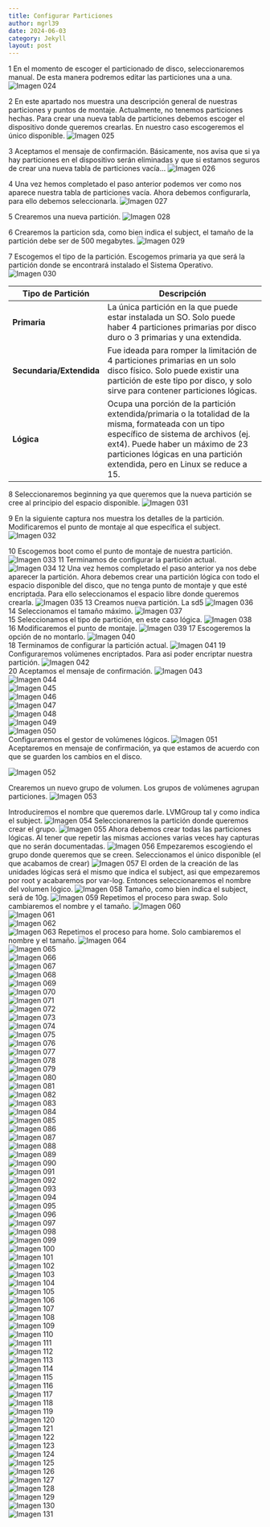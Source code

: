 ```yaml
---
title: Configurar Particiones
author: mgrl39
date: 2024-06-03
category: Jekyll
layout: post
---
```

1 En el momento de escoger el particionado de disco, seleccionaremos manual. De esta manera podremos editar las particiones una a una.
![Imagen 024](https://raw.githubusercontent.com/mgrl39/Born2BeRoot/main/steps/b2br_img_024.png)

2 En este apartado nos muestra una descripción general de nuestras particiones y puntos de montaje. Actualmente, no tenemos particiones hechas. Para crear una nueva tabla de particiones debemos escoger el dispositivo donde queremos crearlas. En nuestro caso escogeremos el único disponible.
![Imagen 025](https://raw.githubusercontent.com/mgrl39/Born2BeRoot/main/steps/b2br_img_025.png)

3 Aceptamos el mensaje de confirmación. Básicamente, nos avisa que si ya hay particiones en el dispositivo serán eliminadas y que si estamos seguros de crear una nueva tabla de particiones vacía…
![Imagen 026](https://raw.githubusercontent.com/mgrl39/Born2BeRoot/main/steps/b2br_img_026.png)

4 Una vez hemos completado el paso anterior podemos ver como nos aparece nuestra tabla de particiones vacía. Ahora debemos configurarla, para ello debemos seleccionarla.
![Imagen 027](https://raw.githubusercontent.com/mgrl39/Born2BeRoot/main/steps/b2br_img_027.png)

5 Crearemos una nueva partición.
![Imagen 028](https://raw.githubusercontent.com/mgrl39/Born2BeRoot/main/steps/b2br_img_028.png)

6 Crearemos la particion sda, como bien indica el subject, el tamaño de la partición debe ser de 500 megabytes.
![Imagen 029](https://raw.githubusercontent.com/mgrl39/Born2BeRoot/main/steps/b2br_img_029.png)

7 Escogemos el tipo de la partición. Escogemos primaria ya que será la partición donde se encontrará instalado el Sistema Operativo.
![Imagen 030](https://raw.githubusercontent.com/mgrl39/Born2BeRoot/main/steps/b2br_img_030.png)

| **Tipo de Partición**     | **Descripción**                                                                                                                                           |
|---------------------------|-----------------------------------------------------------------------------------------------------------------------------------------------------------|
| **Primaria**              | La única partición en la que puede estar instalada un SO. Solo puede haber 4 particiones primarias por disco duro o 3 primarias y una extendida.           |
| **Secundaria/Extendida**  | Fue ideada para romper la limitación de 4 particiones primarias en un solo disco físico. Solo puede existir una partición de este tipo por disco, y solo sirve para contener particiones lógicas. |
| **Lógica**                | Ocupa una porción de la partición extendida/primaria o la totalidad de la misma, formateada con un tipo específico de sistema de archivos (ej. ext4). Puede haber un máximo de 23 particiones lógicas en una partición extendida, pero en Linux se reduce a 15.                                          |


8 Seleccionaremos beginning ya que queremos que la nueva partición se cree al principio del espacio disponible.
![Imagen 031](https://raw.githubusercontent.com/mgrl39/Born2BeRoot/main/steps/b2br_img_031.png) 

9 En la siguiente captura nos muestra los detalles de la partición. Modificaremos el punto de montaje al que específica el subject.
![Imagen 032](https://raw.githubusercontent.com/mgrl39/Born2BeRoot/main/steps/b2br_img_032.png)  

10 Escogemos boot como el punto de montaje de nuestra partición.
![Imagen 033](https://raw.githubusercontent.com/mgrl39/Born2BeRoot/main/steps/b2br_img_033.png) 
11 Terminamos de configurar la partición actual.
![Imagen 034](https://raw.githubusercontent.com/mgrl39/Born2BeRoot/main/steps/b2br_img_034.png) 
12 Una vez hemos completado el paso anterior ya nos debe aparecer la partición. Ahora debemos crear una partición lógica con todo el espacio disponible del disco, que no tenga punto de montaje y que esté encriptada. Para ello seleccionamos el espacio libre donde queremos crearla.
![Imagen 035](https://raw.githubusercontent.com/mgrl39/Born2BeRoot/main/steps/b2br_img_035.png) 
13 Creamos nueva partición. La sd5
![Imagen 036](https://raw.githubusercontent.com/mgrl39/Born2BeRoot/main/steps/b2br_img_036.png)  
14 Seleccionamos el tamaño máximo.
![Imagen 037](https://raw.githubusercontent.com/mgrl39/Born2BeRoot/main/steps/b2br_img_037.png)  
15 Seleccionamos el tipo de partición, en este caso lógica.
![Imagen 038](https://raw.githubusercontent.com/mgrl39/Born2BeRoot/main/steps/b2br_img_038.png)  
16 Modificaremos el punto de montaje.
![Imagen 039](https://raw.githubusercontent.com/mgrl39/Born2BeRoot/main/steps/b2br_img_039.png)
17 Escogeremos la opción de no montarlo.
![Imagen 040](https://raw.githubusercontent.com/mgrl39/Born2BeRoot/main/steps/b2br_img_040.png)  
18 Terminamos de configurar la partición actual.
![Imagen 041](https://raw.githubusercontent.com/mgrl39/Born2BeRoot/main/steps/b2br_img_041.png) 
19 Configuraremos volúmenes encriptados. Para asi poder encriptar nuestra partición.
![Imagen 042](https://raw.githubusercontent.com/mgrl39/Born2BeRoot/main/steps/b2br_img_042.png)  
20 Aceptamos el mensaje de confirmación.
![Imagen 043](https://raw.githubusercontent.com/mgrl39/Born2BeRoot/main/steps/b2br_img_043.png)  
![Imagen 044](https://raw.githubusercontent.com/mgrl39/Born2BeRoot/main/steps/b2br_img_044.png)  
![Imagen 045](https://raw.githubusercontent.com/mgrl39/Born2BeRoot/main/steps/b2br_img_045.png)  
![Imagen 046](https://raw.githubusercontent.com/mgrl39/Born2BeRoot/main/steps/b2br_img_046.png)  
![Imagen 047](https://raw.githubusercontent.com/mgrl39/Born2BeRoot/main/steps/b2br_img_047.png)  
![Imagen 048](https://raw.githubusercontent.com/mgrl39/Born2BeRoot/main/steps/b2br_img_048.png)  
![Imagen 049](https://raw.githubusercontent.com/mgrl39/Born2BeRoot/main/steps/b2br_img_049.png)  
![Imagen 050](https://raw.githubusercontent.com/mgrl39/Born2BeRoot/main/steps/b2br_img_050.png)  
Configuraremos el gestor de volúmenes lógicos.
![Imagen 051](https://raw.githubusercontent.com/mgrl39/Born2BeRoot/main/steps/b2br_img_051.png)  
Aceptaremos en mensaje de confirmación, ya que estamos de acuerdo con que se guarden los cambios en el disco.

![Imagen 052](https://raw.githubusercontent.com/mgrl39/Born2BeRoot/main/steps/b2br_img_052.png)  

Crearemos un nuevo grupo de volumen. Los grupos de volúmenes agrupan particiones.
![Imagen 053](https://raw.githubusercontent.com/mgrl39/Born2BeRoot/main/steps/b2br_img_053.png)

Introduciremos el nombre que queremos darle. LVMGroup tal y como indica el subject.
![Imagen 054](https://raw.githubusercontent.com/mgrl39/Born2BeRoot/main/steps/b2br_img_054.png)
Seleccionaremos la partición donde queremos crear el grupo.
![Imagen 055](https://raw.githubusercontent.com/mgrl39/Born2BeRoot/main/steps/b2br_img_055.png)
Ahora debemos crear todas las particiones lógicas. Al tener que repetir las mismas acciones varias veces hay capturas que no serán documentadas.
![Imagen 056](https://raw.githubusercontent.com/mgrl39/Born2BeRoot/main/steps/b2br_img_056.png)
Empezaremos escogiendo el grupo donde queremos que se creen. Seleccionamos el único disponible (el que acabamos de crear)
![Imagen 057](https://raw.githubusercontent.com/mgrl39/Born2BeRoot/main/steps/b2br_img_057.png)
El orden de la creación de las unidades lógicas será el mismo que indica el subject, asi que empezaremos por root y acabaremos por var-log. Entonces seleccionaremos el nombre del volumen lógico.
![Imagen 058](https://raw.githubusercontent.com/mgrl39/Born2BeRoot/main/steps/b2br_img_058.png)
Tamaño, como bien indica el subject, será de 10g.
![Imagen 059](https://raw.githubusercontent.com/mgrl39/Born2BeRoot/main/steps/b2br_img_059.png)
Repetimos el proceso para swap. Solo cambiaremos el nombre y el tamaño.
![Imagen 060](https://raw.githubusercontent.com/mgrl39/Born2BeRoot/main/steps/b2br_img_060.png)  
![Imagen 061](https://raw.githubusercontent.com/mgrl39/Born2BeRoot/main/steps/b2br_img_061.png)  
![Imagen 062](https://raw.githubusercontent.com/mgrl39/Born2BeRoot/main/steps/b2br_img_062.png)  
![Imagen 063](https://raw.githubusercontent.com/mgrl39/Born2BeRoot/main/steps/b2br_img_063.png)
Repetimos el proceso para home. Solo cambiaremos el nombre y el tamaño.
![Imagen 064](https://raw.githubusercontent.com/mgrl39/Born2BeRoot/main/steps/b2br_img_064.png)  
![Imagen 065](https://raw.githubusercontent.com/mgrl39/Born2BeRoot/main/steps/b2br_img_065.png)  
![Imagen 066](https://raw.githubusercontent.com/mgrl39/Born2BeRoot/main/steps/b2br_img_066.png)  
![Imagen 067](https://raw.githubusercontent.com/mgrl39/Born2BeRoot/main/steps/b2br_img_067.png)  
![Imagen 068](https://raw.githubusercontent.com/mgrl39/Born2BeRoot/main/steps/b2br_img_068.png)  
![Imagen 069](https://raw.githubusercontent.com/mgrl39/Born2BeRoot/main/steps/b2br_img_069.png)  
![Imagen 070](https://raw.githubusercontent.com/mgrl39/Born2BeRoot/main/steps/b2br_img_070.png)  
![Imagen 071](https://raw.githubusercontent.com/mgrl39/Born2BeRoot/main/steps/b2br_img_071.png)  
![Imagen 072](https://raw.githubusercontent.com/mgrl39/Born2BeRoot/main/steps/b2br_img_072.png)  
![Imagen 073](https://raw.githubusercontent.com/mgrl39/Born2BeRoot/main/steps/b2br_img_073.png)  
![Imagen 074](https://raw.githubusercontent.com/mgrl39/Born2BeRoot/main/steps/b2br_img_074.png)  
![Imagen 075](https://raw.githubusercontent.com/mgrl39/Born2BeRoot/main/steps/b2br_img_075.png)  
![Imagen 076](https://raw.githubusercontent.com/mgrl39/Born2BeRoot/main/steps/b2br_img_076.png)  
![Imagen 077](https://raw.githubusercontent.com/mgrl39/Born2BeRoot/main/steps/b2br_img_077.png)  
![Imagen 078](https://raw.githubusercontent.com/mgrl39/Born2BeRoot/main/steps/b2br_img_078.png)  
![Imagen 079](https://raw.githubusercontent.com/mgrl39/Born2BeRoot/main/steps/b2br_img_079.png)  
![Imagen 080](https://raw.githubusercontent.com/mgrl39/Born2BeRoot/main/steps/b2br_img_080.png)  
![Imagen 081](https://raw.githubusercontent.com/mgrl39/Born2BeRoot/main/steps/b2br_img_081.png)  
![Imagen 082](https://raw.githubusercontent.com/mgrl39/Born2BeRoot/main/steps/b2br_img_082.png)  
![Imagen 083](https://raw.githubusercontent.com/mgrl39/Born2BeRoot/main/steps/b2br_img_083.png)  
![Imagen 084](https://raw.githubusercontent.com/mgrl39/Born2BeRoot/main/steps/b2br_img_084.png)  
![Imagen 085](https://raw.githubusercontent.com/mgrl39/Born2BeRoot/main/steps/b2br_img_085.png)  
![Imagen 086](https://raw.githubusercontent.com/mgrl39/Born2BeRoot/main/steps/b2br_img_086.png)  
![Imagen 087](https://raw.githubusercontent.com/mgrl39/Born2BeRoot/main/steps/b2br_img_087.png)  
![Imagen 088](https://raw.githubusercontent.com/mgrl39/Born2BeRoot/main/steps/b2br_img_088.png)  
![Imagen 089](https://raw.githubusercontent.com/mgrl39/Born2BeRoot/main/steps/b2br_img_089.png)  
![Imagen 090](https://raw.githubusercontent.com/mgrl39/Born2BeRoot/main/steps/b2br_img_090.png)  
![Imagen 091](https://raw.githubusercontent.com/mgrl39/Born2BeRoot/main/steps/b2br_img_091.png)  
![Imagen 092](https://raw.githubusercontent.com/mgrl39/Born2BeRoot/main/steps/b2br_img_092.png)  
![Imagen 093](https://raw.githubusercontent.com/mgrl39/Born2BeRoot/main/steps/b2br_img_093.png)  
![Imagen 094](https://raw.githubusercontent.com/mgrl39/Born2BeRoot/main/steps/b2br_img_094.png)  
![Imagen 095](https://raw.githubusercontent.com/mgrl39/Born2BeRoot/main/steps/b2br_img_095.png)  
![Imagen 096](https://raw.githubusercontent.com/mgrl39/Born2BeRoot/main/steps/b2br_img_096.png)  
![Imagen 097](https://raw.githubusercontent.com/mgrl39/Born2BeRoot/main/steps/b2br_img_097.png)  
![Imagen 098](https://raw.githubusercontent.com/mgrl39/Born2BeRoot/main/steps/b2br_img_098.png)  
![Imagen 099](https://raw.githubusercontent.com/mgrl39/Born2BeRoot/main/steps/b2br_img_099.png)  
![Imagen 100](https://raw.githubusercontent.com/mgrl39/Born2BeRoot/main/steps/b2br_img_100.png)  
![Imagen 101](https://raw.githubusercontent.com/mgrl39/Born2BeRoot/main/steps/b2br_img_101.png)  
![Imagen 102](https://raw.githubusercontent.com/mgrl39/Born2BeRoot/main/steps/b2br_img_102.png)  
![Imagen 103](https://raw.githubusercontent.com/mgrl39/Born2BeRoot/main/steps/b2br_img_103.png)  
![Imagen 104](https://raw.githubusercontent.com/mgrl39/Born2BeRoot/main/steps/b2br_img_104.png)  
![Imagen 105](https://raw.githubusercontent.com/mgrl39/Born2BeRoot/main/steps/b2br_img_105.png)  
![Imagen 106](https://raw.githubusercontent.com/mgrl39/Born2BeRoot/main/steps/b2br_img_106.png)  
![Imagen 107](https://raw.githubusercontent.com/mgrl39/Born2BeRoot/main/steps/b2br_img_107.png)  
![Imagen 108](https://raw.githubusercontent.com/mgrl39/Born2BeRoot/main/steps/b2br_img_108.png)  
![Imagen 109](https://raw.githubusercontent.com/mgrl39/Born2BeRoot/main/steps/b2br_img_109.png)  
![Imagen 110](https://raw.githubusercontent.com/mgrl39/Born2BeRoot/main/steps/b2br_img_110.png)  
![Imagen 111](https://raw.githubusercontent.com/mgrl39/Born2BeRoot/main/steps/b2br_img_111.png)  
![Imagen 112](https://raw.githubusercontent.com/mgrl39/Born2BeRoot/main/steps/b2br_img_112.png)  
![Imagen 113](https://raw.githubusercontent.com/mgrl39/Born2BeRoot/main/steps/b2br_img_113.png)  
![Imagen 114](https://raw.githubusercontent.com/mgrl39/Born2BeRoot/main/steps/b2br_img_114.png)  
![Imagen 115](https://raw.githubusercontent.com/mgrl39/Born2BeRoot/main/steps/b2br_img_115.png)  
![Imagen 116](https://raw.githubusercontent.com/mgrl39/Born2BeRoot/main/steps/b2br_img_116.png)  
![Imagen 117](https://raw.githubusercontent.com/mgrl39/Born2BeRoot/main/steps/b2br_img_117.png)  
![Imagen 118](https://raw.githubusercontent.com/mgrl39/Born2BeRoot/main/steps/b2br_img_118.png)  
![Imagen 119](https://raw.githubusercontent.com/mgrl39/Born2BeRoot/main/steps/b2br_img_119.png)  
![Imagen 120](https://raw.githubusercontent.com/mgrl39/Born2BeRoot/main/steps/b2br_img_120.png)  
![Imagen 121](https://raw.githubusercontent.com/mgrl39/Born2BeRoot/main/steps/b2br_img_121.png)  
![Imagen 122](https://raw.githubusercontent.com/mgrl39/Born2BeRoot/main/steps/b2br_img_122.png)  
![Imagen 123](https://raw.githubusercontent.com/mgrl39/Born2BeRoot/main/steps/b2br_img_123.png)  
![Imagen 124](https://raw.githubusercontent.com/mgrl39/Born2BeRoot/main/steps/b2br_img_124.png)  
![Imagen 125](https://raw.githubusercontent.com/mgrl39/Born2BeRoot/main/steps/b2br_img_125.png)  
![Imagen 126](https://raw.githubusercontent.com/mgrl39/Born2BeRoot/main/steps/b2br_img_126.png)  
![Imagen 127](https://raw.githubusercontent.com/mgrl39/Born2BeRoot/main/steps/b2br_img_127.png)  
![Imagen 128](https://raw.githubusercontent.com/mgrl39/Born2BeRoot/main/steps/b2br_img_128.png)  
![Imagen 129](https://raw.githubusercontent.com/mgrl39/Born2BeRoot/main/steps/b2br_img_129.png)  
![Imagen 130](https://raw.githubusercontent.com/mgrl39/Born2BeRoot/main/steps/b2br_img_130.png)  
![Imagen 131](https://raw.githubusercontent.com/mgrl39/Born2BeRoot/main/steps/b2br_img_131.png)  
